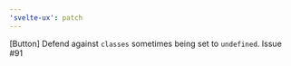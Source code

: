 ```yaml
---
'svelte-ux': patch
---
```


[Button] Defend against `classes` sometimes being set to `undefined`. Issue #91
